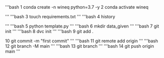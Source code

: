  '''bash
   1 conda create -n wineq python=3.7 -y
   2 conda activate wineq

   '''
   '''bash
   3 touch requirements.txt
 '''
 '''bash
   4 history
 
 '''
 '''bash
   5 python template.py
   '''
   '''bash
   6 mkdir data_given
   '''
   '''bash
   7 git init
   '''
   '''bash
  8 dvc init
  '''
  '''bash
  9 git add .

  10 git commit -m "first commit"
  '''
  '''bash
  11 git remote add origin <github repo url>
  '''
  '''bash
  12 git branch -M main
  '''
  '''bash
  13 git branch
  '''
  '''bash
  14 git push origin main
  '''